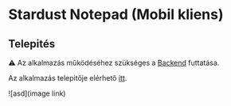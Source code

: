 # Stardust Notepad (Mobil kliens)

## Telepités
⚠ Az alkalmazás működéséhez szükséges a [Backend](https://github.com/blaiseludvig/stardust-backend) futtatása.

Az alkalmazás telepitője elérhető [itt](https://www.dropbox.com/s/s3eae3ewo3sq3zp/app-debug.apk?dl=0).

![asd](image link)